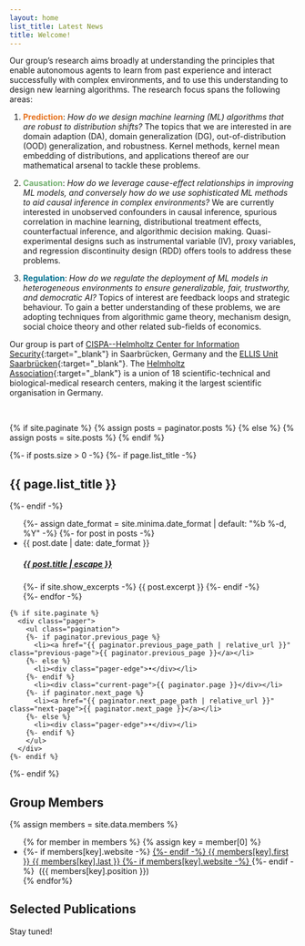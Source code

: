 ```yaml
---
layout: home
list_title: Latest News
title: Welcome!
---
```


Our group’s research aims broadly at understanding the principles that enable autonomous agents to learn from past experience and interact successfully with complex environments, and to use this understanding to design new learning algorithms. The research focus spans the following areas:

1. <span style="color:#e6701b">**Prediction**</span>: *How do we design machine learning (ML) algorithms that are robust to distribution shifts?* The topics that we are interested in are domain adaption (DA), domain generalization (DG), out-of-distribution
(OOD) generalization, and robustness. Kernel methods, kernel mean embedding of distributions, and applications thereof are our mathematical arsenal to tackle these problems. 

2. <span style="color:#73b06f">**Causation**</span>: *How do we leverage cause-effect relationships in improving ML models, and conversely how do we use sophisticated ML methods to aid causal inference in complex environments?* We are currently interested in unobserved confounders in causal inference, spurious correlation in machine learning, distributional treatment effects, counterfactual inference, and algorithmic decision making. Quasi-experimental designs such as instrumental variable (IV), proxy variables, and regression discontinuity design (RDD) offers tools to address these problems.

3. <span style="color:#007090">**Regulation**</span>: *How do we regulate the deployment of ML models in heterogeneous environments to ensure generalizable, fair, trustworthy, and democratic AI?* Topics of interest are feedback loops and strategic behaviour. To gain a better understanding of these problems, we are adopting techniques from algorithmic game theory, mechanism design, social choice theory and other related sub-fields of economics.

Our group is part of [CISPA--Helmholtz Center for Information Security](https://cispa.de/en){:target="_blank"} in Saarbrücken, Germany and the [ELLIS Unit Saarbrücken](https://ellis.eu/units/saarbrucken){:target="_blank"}. The [Helmholtz Association](https://www.helmholtz.de/en/){:target="_blank"} is a union of 18 scientific-technical and biological-medical research centers, making it the largest scientific organisation in Germany.

<br>

  {% if site.paginate %}
    {% assign posts = paginator.posts %}
  {% else %}
    {% assign posts = site.posts %}
  {% endif %}

  {%- if posts.size > 0 -%}
    {%- if page.list_title -%}
      <h2 class="post-list-heading">{{ page.list_title }}</h2>
    {%- endif -%}
    <ul class="post-list">
      {%- assign date_format = site.minima.date_format | default: "%b %-d, %Y" -%}
      {%- for post in posts -%}
      <li>
        <span class="post-meta">{{ post.date | date: date_format }}</span>
        <h5>
          <a class="post-link" href="{{ post.url | relative_url }}">
            {{ post.title | escape }}
          </a>
        </h5>
        {%- if site.show_excerpts -%}
          {{ post.excerpt }}
        {%- endif -%}
      </li>
      {%- endfor -%}
    </ul>

    {% if site.paginate %}
      <div class="pager">
        <ul class="pagination">
        {%- if paginator.previous_page %}
          <li><a href="{{ paginator.previous_page_path | relative_url }}" class="previous-page">{{ paginator.previous_page }}</a></li>
        {%- else %}
          <li><div class="pager-edge">•</div></li>
        {%- endif %}
          <li><div class="current-page">{{ paginator.page }}</div></li>
        {%- if paginator.next_page %}
          <li><a href="{{ paginator.next_page_path | relative_url }}" class="next-page">{{ paginator.next_page }}</a></li>
        {%- else %}
          <li><div class="pager-edge">•</div></li>
        {%- endif %}
        </ul>
      </div>
    {%- endif %}
  {%- endif %}


<h2>Group Members</h2>
  {% assign members = site.data.members %}
  <ul>
    {% for member in members %}
      {% assign key = member[0] %}
      <li>
	{%- if members[key].website -%}
	  <a href="{{ members[key].website }}" target="_blank">
	{%- endif -%}
	{{ members[key].first }} {{ members[key].last }}  
      	{%- if members[key].website -%}
	  </a>
        {%- endif -%}
        &nbsp;({{ members[key].position }})
      </li>
    {% endfor%}
  </ul>

<h2>Selected Publications</h2>
Stay tuned!

